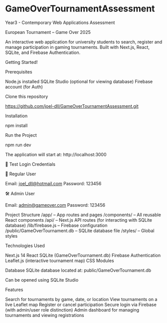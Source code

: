 # GameOverTournamentAssessment
Year3 - Contemporary Web Applications Assessment

European Tournament – Game Over 2025

An interactive web application for university students to search, register and manage participation in gaming tournaments. Built with Next.js, React, SQLite, and Firebase Authentication.

Getting Started!

Prerequisites

Node.js installed
SQLite Studio (optional for viewing database)
Firebase account (for Auth)

Clone this repository

https://github.com/joel-dll/GameOverTournamentAssessment.git

Installation

npm install

Run the Project

npm run dev

The application will start at:
http://localhost:3000

🔐 Test Login Credentials

👤 Regular User

Email: joel_dll@hotmail.com
Password: 123456

🛠️ Admin User

Email: admin@gameover.com
Password: 123456

Project Structure
/app/ – App routes and pages
/components/ – All reusable React components
/api/ – Next.js API routes (for interacting with SQLite database)
/lib/firebase.js – Firebase configuration
/public/GameOverTournament.db – SQLite database file
/styles/ – Global styles


Technologies Used

Next.js 14 
React
SQLite (GameOverTournament.db)
Firebase Authentication
Leaflet.js (interactive tournament map)
CSS Modules

Database
SQLite database located at:
public/GameOverTournament.db

Can be opened using SQLite Studio

Features

Search for tournaments by game, date, or location
View tournaments on a live Leaflet map
Register or cancel participation
Secure login via Firebase (with admin/user role distinction)
Admin dashboard for managing tournaments and viewing registrations



